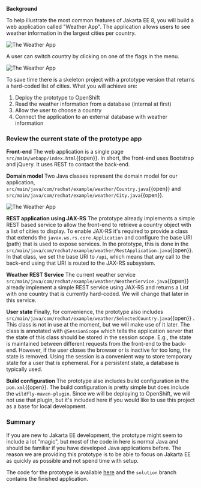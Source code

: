 **Background**

To help illustrate the most common features of Jakarta EE 8, you will build a web application called "Weather App". The application allows users to see weather information in the largest cities per country.

![The Weather App](../../assets/middleware/middleware-javaee8/weather-app.png)

A user can switch country by clicking on one of the flags in the menu.

![The Weather App](../../assets/middleware/middleware-javaee8/flags.png)

To save time there is a skeleton project with a prototype version that returns a hard-coded list of cities. What you will achieve are:

1.  Deploy the prototype to OpenShift
2. Read the weather information from a database (internal at first)
3. Allow the user to choose a country
4. Connect the application to an external database with weather information

### Review the current state of the prototype app

**Front-end**
The web application is a single page `src/main/webapp/index.html`{{open}}.  In short, the front-end uses Bootstrap and jQuery. It uses REST to contact the back-end.

**Domain model**
Two Java classes represent the domain model for our application, `src/main/java/com/redhat/example/weather/Country.java`{{open}} and `src/main/java/com/redhat/example/weather/City.java`{{open}}.

![The Weather App](../../assets/middleware/middleware-javaee8/domain-model.png)

**REST application using JAX-RS**
The prototype already implements a simple REST based service to allow the front-end to retrieve a country object with a list of cities to display. To enable JAX-RS it's required to provide a class that extends the `javax.ws.rs.core.Application`  and configure the base URI (path) that is used to expose services. In the prototype, this is done in the `src/main/java/com/redhat/example/weather/RestApplication.java`{{open}}. In that class, we set the base URI to `/api`, which means that any call to the back-end using that URI is routed to the JAX-RS subsystem.

**Weather REST Service**
The current weather service `src/main/java/com/redhat/example/weather/WeatherService.java`{{open}} already implement a simple REST service using JAX-RS and returns a List with one country that is currently hard-coded. We will change that later in this service.

**User state**
Finally, for convenience, the prototype also includes `src/main/java/com/redhat/example/weather/SelectedCountry.java`{{open}} . This class is not in use at the moment, but we will make use of it later. The class is annotated with `@SessionScope` which tells the application server that the state of this class should be stored in the session scope. E.g., the state is maintained between different requests from the front-end to the back-end. However, if the user closes the browser or is inactive for too long, the state is removed. Using the session is a convenient way to store temporary state for a user that is ephemeral. For a persistent state, a database is typically used.

**Build configuration**
The prototype also includes build configuration in the `pom.xml`{{open}}. The build configuration is pretty simple but does include the `wildfly-maven-plugin`. Since we will be deploying to OpenShift, we will not use that plugin, but it's included here if you would like to use this project as a base for local development.

### Summary
If you are new to Jakarta EE development, the prototype might seem to include a lot "magic", but most of the code in here is normal Java and should be familiar if you have developed Java applications before. The reason we are providing this prototype is to be able to focus on Jakarta EE as quickly as possible and not spend time with setup.

The code for the prototype is available [here](https://github.com/openshift-katacoda/rhoar-getting-started/tree/master/javaee/weather-app) and the `solution` branch contains the finished application.
